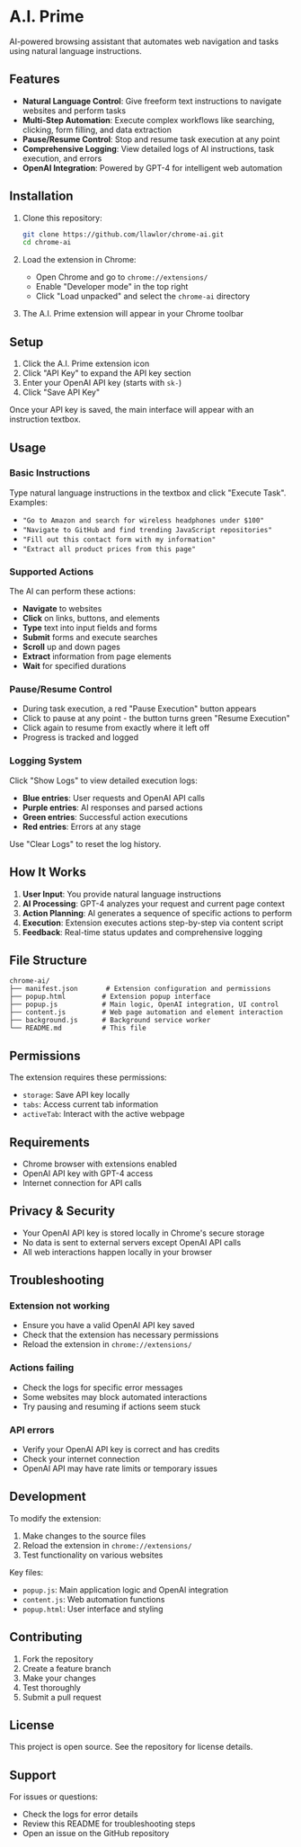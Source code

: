 # A.I. Prime

AI-powered browsing assistant that automates web navigation and tasks using natural language instructions.

## Features

- **Natural Language Control**: Give freeform text instructions to navigate websites and perform tasks
- **Multi-Step Automation**: Execute complex workflows like searching, clicking, form filling, and data extraction
- **Pause/Resume Control**: Stop and resume task execution at any point
- **Comprehensive Logging**: View detailed logs of AI instructions, task execution, and errors
- **OpenAI Integration**: Powered by GPT-4 for intelligent web automation

## Installation

1. Clone this repository:
   ```bash
   git clone https://github.com/llawlor/chrome-ai.git
   cd chrome-ai
   ```

2. Load the extension in Chrome:
   - Open Chrome and go to `chrome://extensions/`
   - Enable "Developer mode" in the top right
   - Click "Load unpacked" and select the `chrome-ai` directory

3. The A.I. Prime extension will appear in your Chrome toolbar

## Setup

1. Click the A.I. Prime extension icon
2. Click "API Key" to expand the API key section
3. Enter your OpenAI API key (starts with `sk-`)
4. Click "Save API Key"

Once your API key is saved, the main interface will appear with an instruction textbox.

## Usage

### Basic Instructions

Type natural language instructions in the textbox and click "Execute Task". Examples:

- `"Go to Amazon and search for wireless headphones under $100"`
- `"Navigate to GitHub and find trending JavaScript repositories"`
- `"Fill out this contact form with my information"`
- `"Extract all product prices from this page"`

### Supported Actions

The AI can perform these actions:

- **Navigate** to websites
- **Click** on links, buttons, and elements
- **Type** text into input fields and forms
- **Submit** forms and execute searches
- **Scroll** up and down pages
- **Extract** information from page elements
- **Wait** for specified durations

### Pause/Resume Control

- During task execution, a red "Pause Execution" button appears
- Click to pause at any point - the button turns green "Resume Execution"
- Click again to resume from exactly where it left off
- Progress is tracked and logged

### Logging System

Click "Show Logs" to view detailed execution logs:

- **Blue entries**: User requests and OpenAI API calls
- **Purple entries**: AI responses and parsed actions
- **Green entries**: Successful action executions
- **Red entries**: Errors at any stage

Use "Clear Logs" to reset the log history.

## How It Works

1. **User Input**: You provide natural language instructions
2. **AI Processing**: GPT-4 analyzes your request and current page context
3. **Action Planning**: AI generates a sequence of specific actions to perform
4. **Execution**: Extension executes actions step-by-step via content script
5. **Feedback**: Real-time status updates and comprehensive logging

## File Structure

```
chrome-ai/
├── manifest.json       # Extension configuration and permissions
├── popup.html         # Extension popup interface
├── popup.js           # Main logic, OpenAI integration, UI control
├── content.js         # Web page automation and element interaction
├── background.js      # Background service worker
└── README.md          # This file
```

## Permissions

The extension requires these permissions:

- `storage`: Save API key locally
- `tabs`: Access current tab information
- `activeTab`: Interact with the active webpage

## Requirements

- Chrome browser with extensions enabled
- OpenAI API key with GPT-4 access
- Internet connection for API calls

## Privacy & Security

- Your OpenAI API key is stored locally in Chrome's secure storage
- No data is sent to external servers except OpenAI API calls
- All web interactions happen locally in your browser

## Troubleshooting

### Extension not working
- Ensure you have a valid OpenAI API key saved
- Check that the extension has necessary permissions
- Reload the extension in `chrome://extensions/`

### Actions failing
- Check the logs for specific error messages
- Some websites may block automated interactions
- Try pausing and resuming if actions seem stuck

### API errors
- Verify your OpenAI API key is correct and has credits
- Check your internet connection
- OpenAI API may have rate limits or temporary issues

## Development

To modify the extension:

1. Make changes to the source files
2. Reload the extension in `chrome://extensions/`
3. Test functionality on various websites

Key files:
- `popup.js`: Main application logic and OpenAI integration
- `content.js`: Web automation functions
- `popup.html`: User interface and styling

## Contributing

1. Fork the repository
2. Create a feature branch
3. Make your changes
4. Test thoroughly
5. Submit a pull request

## License

This project is open source. See the repository for license details.

## Support

For issues or questions:
- Check the logs for error details
- Review this README for troubleshooting steps
- Open an issue on the GitHub repository
